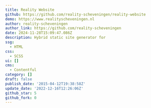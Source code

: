 ```yaml
---
title: Reality Website
github: https://github.com/reality-scheveningen/reality-website
demo: https://www.realityscheveningen.nl
author: reality-scheveningen
author_link: https://github.com/reality-scheveningen
date: 2024-11-28T15:09:47.086Z
description: Hybrid static site generator for
ssg:
  - HTML
css:
  - SCSS
ui: []
cms:
  - Contentful
category: []
draft: false
publish_date: '2015-04-12T19:38:58Z'
update_date: '2022-12-16T12:26:06Z'
github_star: 5
github_fork: 0
---
```

